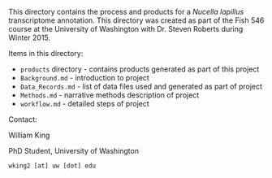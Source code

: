 This directory contains the process and products for a *Nucella lapillus* transcriptome annotation. This directory was created as part of the Fish 546 course at the University of Washington with Dr. Steven Roberts during Winter 2015.

Items in this directory:
- `products` directory - contains products generated as part of this project
- `Background.md` - introduction to project
- `Data_Records.md` - list of data files used and generated as part of project
- `Methods.md` - narrative methods description of project
- `workflow.md` - detailed steps of project

Contact:

William King

PhD Student, University of Washington

`wking2 [at] uw [dot] edu`